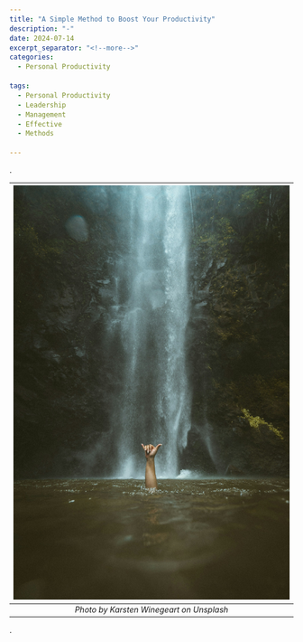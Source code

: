 ```yaml
---
title: "A Simple Method to Boost Your Productivity"
description: "-"
date: 2024-07-14
excerpt_separator: "<!--more-->"
categories:
  - Personal Productivity

tags:
  - Personal Productivity
  - Leadership
  - Management
  - Effective
  - Methods

---
```


.

| ![image](/assets/images/karsten-winegeart-fun_waterfall-unsplash.jpg) |
|:--:|
| *Photo by Karsten Winegeart on Unsplash* |

.